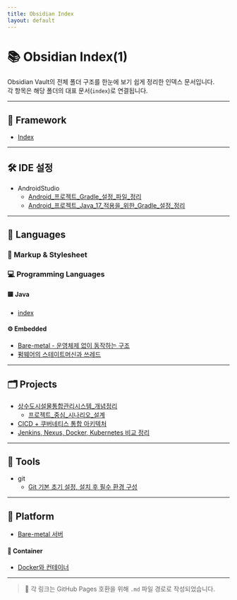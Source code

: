 ```yaml
---
title: Obsidian Index
layout: default
---
```

# 📚 Obsidian Index(1)

Obsidian Vault의 전체 폴더 구조를 한눈에 보기 쉽게 정리한 인덱스 문서입니다.  
각 항목은 해당 폴더의 대표 문서(`index`)로 연결됩니다.

---

## 🧱 Framework

- [Index](framework/hub)

---

## 🛠 IDE 설정

* AndroidStudio
  * [Android_프로젝트_Gradle_설정_파일_정리](ide/AndroidStudio/Android_프로젝트_Gradle_설정_파일_정리)
  * [Android_프로젝트_Java_17_적용을_위한_Gradle_설정_정리](ide/AndroidStudio/Android_프로젝트_Java_17_적용을_위한_Gradle_설정_정리)
  

---

## 🧬 Languages


### 📄 Markup & Stylesheet


### 💻 Programming Languages

#### 🟨 Java
- [index](languages/programming/Java/hub)

#### ⚙ Embedded
- [Bare-metal - 운영체제 없이 동작하는 구조](languages/programming/embedded/Bare-metal)
- [펌웨어의 스테이트머신과 쓰레드](languages/programming/embedded/펌웨어의_스테이트머신과_쓰레드)

---

## 🗂 Projects

- [상수도시설물통합관리시스템_개념정리](projects/wfms/상수도시설물통합관리시스템_개념정리)
  - [프로젝트_중심_시나리오_설계](projects/wfms/프로젝트_중심_시나리오시스템_설계|프로젝트_중심_시나리오시스템_설계)
- [CICD + 쿠버네티스 통합 아키텍처](Arcitecture/CICD_쿠버네티스_통합_아키텍처.md)
- [Jenkins, Nexus, Docker, Kubernetes 비교 정리](Arcitecture/Jenkins_Nexus_Docker_Kubernetes_비교_정리.md)

---

## 🔧 Tools

- git
  - [Git 기본 초기 설정, 설치 후 필수 환경 구성](tools/git/Git_기본_초기_설정_설치_후_필수_환경_구성)

---

## 🧠 Platform

- [Bare-metal 서버](Platform/Bare-metal_서버)

#### 🐳 Container
- [Docker와 컨테이너](Platform/container/Docker와_컨테이너)

---

> 📎 각 링크는 GitHub Pages 호환을 위해 `.md` 파일 경로로 작성되었습니다.

